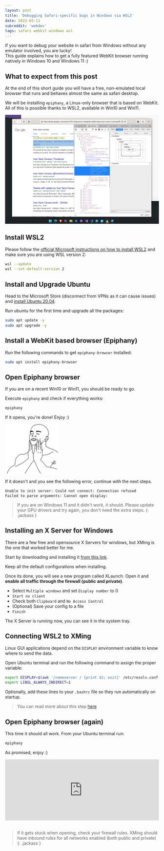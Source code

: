 ```yaml
---
layout: post
title: 'Debugging Safari-specific bugs in Windows via WSL2'
date: 2022-03-11
subreddit: 'webdev'
tags: safari webkit windows wsl
---
```


If you want to debug your website in safari from Windows without any emulator involved, you are lucky! <br />
This guide explains how to get a fully featured WebKit browser running natively in Windows 10 and Windows 11 :)

<!-- more -->

## What to expect from this post

At the end of this short guide you will have a free, non-emulated local browser that runs and behaves almost the same as safari desktop.

We will be installing `epiphany`, a Linux-only browser that is based on WebKit. All of this is possible thanks to WSL2, available in Win10 and Win11.

[![](/assets/posts/safari-webkit-wsl2-windows10-windows11/result.jpg)](/assets/posts/safari-webkit-wsl2-windows10-windows11/result.jpg)

## Install WSL2

Please follow the [official Microsoft instructions on how to install WSL2](https://docs.microsoft.com/en-us/windows/wsl/install) and make sure you are using WSL version 2:

```bash
wsl --update
wsl --set-default-version 2
```

## Install and Upgrade Ubuntu

Head to the Microsoft Store (disconnect from VPNs as it can cause issues) and [install Ubuntu 20.04](https://www.microsoft.com/store/productId/9N6SVWS3RX71).

Run ubuntu for the first time and upgrade all the packages:

```bash
sudo apt update -y
sudo apt upgrade -y
```

## Install a WebKit based browser (Epiphany)

Run the following commands to get `epiphany-browser` installed:

```bash
sudo apt install epiphany-browser
```

## Open Epiphany browser

If you are on a recent Win10 or Win11, you should be ready to go.

Execute `epiphany` and check if everything works:

```bash
epiphany
```

If it opens, you're done! Enjoy :)

<img src="/assets/img/so_good.png" style="margin: 0 auto; width: 175px" />

If it doesn't and you see the following error, continue with the next steps.

```
Unable to init server: Could not connect: Connection refused
Failed to parse arguments: Cannot open display:
```

> If you are on Windows 11 and it didn't work, it should. Please update your GPU drivers and try again, you don't need the extra steps.
{: .jackass }

## Installing an X Server for Windows

There are a few free and opensource X Servers for windows, but XMing is the one that worked better for me.

Start by downloading and installing it [from this link](https://sourceforge.net/projects/xming/).

Keep all the default configurations when installing.

Once its done, you will see a new program called XLaunch.
Open it and **enable all traffic through the firewall (public and private)**.

- Select `Multiple windows` and set `Display number` to 0
- `Start no client`
- Check both `Clipboard` and `No Access Control`
- (Optional) Save your config to a file
- `Finish`

The X Server is running now, you can see it in the system tray.

## Connecting WSL2 to XMing

Linux GUI applications depend on the `DISPLAY` environment variable to know where to send the data.

Open Ubuntu terminal and run the following command to assign the proper variable:

```bash
export DISPLAY=$(awk '/nameserver / {print $2; exit}' /etc/resolv.conf 2>/dev/null):0
export LIBGL_ALWAYS_INDIRECT=1
```

Optionally, add these lines to your `.bashrc` file so they run automatically on startup.

> You can read more about this step [here](https://wiki.ubuntu.com/WSL#Running_Graphical_Applications)

## Open Epiphany browser (again)

This time it should all work. From your Ubuntu terminal run:

```bash
epiphany
```

As promised, enjoy :)

<div style="margin: 0 auto 2rem auto; height: 200px">
    <iframe src="https://giphy.com/embed/cF7QqO5DYdft6" width="100%" height="100%" frameBorder="0" class="giphy-embed" allowFullScreen></iframe>
</div>

> If it gets stuck when opening, check your firewall rules. XMing should have inbound rules for all networks enabled (both public and private)
{: .jackass }

